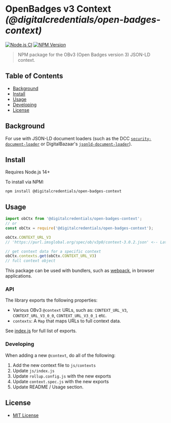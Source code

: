 # OpenBadges v3 Context _(@digitalcredentials/open-badges-context)_

[![Node.js CI](https://github.com/digitalcredentials/open-badges-context/workflows/Node.js%20CI/badge.svg)](https://github.com/digitalcredentials/open-badges-context/actions?query=workflow%3A%22Node.js+CI%22)
[![NPM Version](https://img.shields.io/npm/v/@digitalcredentials/open-badges-context.svg)](https://npm.im/@digitalcredentials/open-badges-context)

> NPM package for the OBv3 (Open Badges version 3) JSON-LD context.

## Table of Contents

- [Background](#background)
- [Install](#install)
- [Usage](#usage)
- [Developing](#developing)
- [License](#license)

## Background

For use with JSON-LD document loaders (such as
the DCC [`security-document-loader`](https://github.com/digitalcredentials/security-document-loader)
or DigitalBazaar's [`jsonld-document-loader`](https://github.com/digitalbazaar/jsonld-document-loader)). 

## Install

Requires Node.js 14+

To install via NPM:

```
npm install @digitalcredentials/open-badges-context
```

## Usage

```js
import obCtx from '@digitalcredentials/open-badges-context';
// or
const obCtx = require('@digitalcredentials/open-badges-context');

obCtx.CONTEXT_URL_V3
// 'https://purl.imsglobal.org/spec/ob/v3p0/context-3.0.2.json' <-- Latest URL

// get context data for a specific context
obCtx.contexts.get(obCtx.CONTEXT_URL_V3)
// full context object
```

This package can be used with bundlers, such as [webpack](https://webpack.js.org/), 
in browser applications.

### API

The library exports the following properties:
- Various OBv3 `@context` URLs, such as:
  `CONTEXT_URL_V3`, `CONTEXT_URL_V3_0_0`, `CONTEXT_URL_V3_0_1` etc.
- `contexts`: A `Map` that maps URLs to full context data.

See [index.js](./js/index.js) for full list of exports.

### Developing

When adding a new `@context`, do all of the following:

1. Add the new context file to `js/contexts`
2. Update `js/index.js`
3. Update `rollup.config.js` with the new exports
4. Update `context.spec.js` with the new exports
5. Update README / Usage section.

## License

* [MIT License](./LICENSE)
